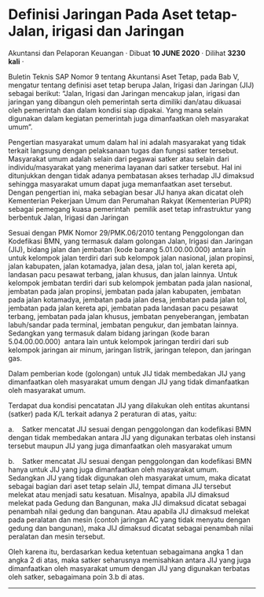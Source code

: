 Definisi Jaringan Pada Aset tetap-Jalan, irigasi dan Jaringan
=============================================================

Akuntansi dan Pelaporan Keuangan · Dibuat **10 JUNE 2020** · Dilihat **3230 kali** ·

Buletin Teknis SAP Nomor 9 tentang Akuntansi Aset Tetap, pada Bab V, mengatur tentang definisi aset tetap berupa Jalan, Irigasi dan Jaringan (JIJ) sebagai berikut: “Jalan, Irigasi dan Jaringan mencakup jalan, irigasi dan jaringan yang dibangun oleh pemerintah serta dimiliki dan/atau dikuasai oleh pemerintah dan dalam kondisi siap dipakai. Yang mana selain digunakan dalam kegiatan pemerintah juga dimanfaatkan oleh masyarakat umum”.

Pengertian masyarakat umum dalam hal ini adalah masyarakat yang tidak terkait langsung dengan pelaksanaan tugas dan fungsi satker tersebut. Masyarakat umum adalah selain dari pegawai satker atau selain dari individu/masyarakat yang menerima layanan dari satker tersebut. Hal ini ditunjukkan dengan tidak adanya pembatasan akses terhadap JIJ dimaksud sehingga masyarakat umum dapat juga memanfaatkan aset tersebut. Dengan pengertian ini, maka sebagian besar JIJ hanya akan dicatat oleh Kementerian Pekerjaan Umum dan Perumahan Rakyat (Kementerian PUPR) sebagai pemegang kuasa pemerintah  pemilik aset tetap infrastruktur yang berbentuk Jalan, Irigasi dan Jaringan

Sesuai dengan PMK Nomor 29/PMK.06/2010 tentang Penggolongan dan Kodefikasi BMN, yang termasuk dalam golongan Jalan, Irigasi dan Jaringan (JIJ), bidang jalan dan jembatan (kode barang 5.01.00.00.000) antara lain untuk kelompok jalan terdiri dari sub kelompok jalan nasional, jalan propinsi, jalan kabupaten, jalan kotamadya, jalan desa, jalan tol, jalan kereta api, landasan pacu pesawat terbang, jalan khusus, dan jalan lainnya. Untuk kelompok jembatan terdiri dari sub kelompok jembatan pada jalan nasional, jembatan pada jalan propinsi, jembatan pada jalan kabupaten, jembatan pada jalan kotamadya, jembatan pada jalan desa, jembatan pada jalan tol, jembatan pada jalan kereta api, jembatan pada landasan pacu pesawat terbang, jembatan pada jalan khusus, jembatan penyeberangan, jembatan labuh/sandar pada terminal, jembatan pengukur, dan jembatan lainnya. Sedangkan yang termasuk dalam bidang jaringan (kode baran 5.04.00.00.000)  antara lain untuk kelompok jaringan terdiri dari sub kelompok jaringan air minum, jaringan listrik, jaringan telepon, dan jaringan gas.

Dalam pemberian kode (golongan) untuk JIJ tidak membedakan JIJ yang dimanfaatkan oleh masyarakat umum dengan JIJ yang tidak dimanfaatkan oleh masyarakat umum.

Terdapat dua kondisi pencatatan JIJ yang dilakukan oleh entitas akuntansi (satker) pada K/L terkait adanya 2 peraturan di atas, yaitu:

a.    Satker mencatat JIJ sesuai dengan penggolongan dan kodefikasi BMN dengan tidak membedakan antara JIJ yang digunakan terbatas oleh instansi tersebut maupun JIJ yang juga dimanfaatkan oleh masyarakat umum

b.    Satker mencatat JIJ sesuai dengan penggolongan dan kodefikasi BMN hanya untuk JIJ yang juga dimanfaatkan oleh masyarakat umum. Sedangkan JIJ yang tidak digunakan oleh masyarakat umum, maka dicatat sebagai bagian dari aset tetap selain JIJ, tempat dimana JIJ tersebut melekat atau menjadi satu kesatuan. Misalnya, apabila JIJ dimaksud melekat pada Gedung dan Bangunan, maka JIJ dimaksud dicatat sebagai penambah nilai gedung dan bangunan. Atau apabila JIJ dimaksud melekat pada peralatan dan mesin (contoh jaringan AC yang tidak menyatu dengan gedung dan bangunan), maka JIJ dimaksud dicatat sebagai penambah nilai peralatan dan mesin tersebut.

Oleh karena itu, berdasarkan kedua ketentuan sebagaimana angka 1 dan angka 2 di atas, maka satker seharusnya memisahkan antara JIJ yang juga dimanfaatkan oleh masyarakat umum dengan JIJ yang digunakan terbatas oleh satker, sebagaimana poin 3.b di atas.

  

  
  
  

* * *